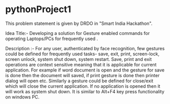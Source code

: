# pythonProject1

This problem statement is given by DRDO in "Smart India Hackathon".


Idea Title:-
    Developing a solution for Gesture enabled commands for operating Laptops/PCs for frequently used .
    
Description	:-
For any user, authenticated by face recognition, few gestures could be defined for frequently used tasks- save, exit, print, screen-lock, screen unlock, system shut down, system restart. 
Save, print and exit operations are context sensitive meaning that it is applicable for current application. 
For example if word document is open and the gesture for save is done then the document will saved, if print gesture is done then printer dialog will open etc. 
Similarly a gesture could be defined for close/exit which will close the current application. If no application is opened then it will work as system shut down. 
It is similar to Alt+F4 key press functionality on windows PC.


